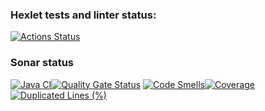 ### Hexlet tests and linter status:
[![Actions Status](https://github.com/glincow/java-project-71/actions/workflows/hexlet-check.yml/badge.svg)](https://github.com/glincow/java-project-71/actions)

### Sonar status
[![Java CI](https://github.com/glincow/java-project-71/actions/workflows/build.yml/badge.svg)](https://github.com/glincow/java-project-71/actions/workflows/build.yml)[![Quality Gate Status](https://sonarcloud.io/api/project_badges/measure?project=glincow_java-project-71&metric=alert_status)](https://sonarcloud.io/summary/new_code?id=glincow_java-project-71) [![Code Smells](https://sonarcloud.io/api/project_badges/measure?project=glincow_java-project-71&metric=code_smells)](https://sonarcloud.io/summary/new_code?id=glincow_java-project-71)[![Coverage](https://sonarcloud.io/api/project_badges/measure?project=glincow_java-project-71&metric=coverage)](https://sonarcloud.io/summary/new_code?id=glincow_java-project-71)[![Duplicated Lines (%)](https://sonarcloud.io/api/project_badges/measure?project=glincow_java-project-71&metric=duplicated_lines_density)](https://sonarcloud.io/summary/new_code?id=glincow_java-project-71)

